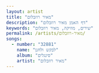 ```yaml
---
layout: artist
title: "מאיר רוזבלום"
description: "דף האמן מאיר רוזבלום"
keywords: "שירים, מוזיקה, מאיר רוזבלום"
permalink: /artists/מאיר-רוזבלום/
songs:
  - number: "32881"
    name: "לבקש ולחנן"
    album: "סינגלים"
    artist: "מאיר רוזבלום"
---
```

